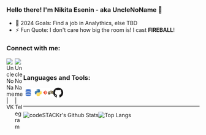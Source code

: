 ### Hello there! I'm Nikita Esenin - aka UncleNoName 👋

- 🥅 2024 Goals: Find a job in Analythics, else TBD
- ⚡ Fun Quote: I don't care how big the room is! I cast **FIREBALL**!

### Connect with me:
[<img align="left" alt="UncleNoName | VK" width="22px" src="https://cdn.jsdelivr.net/npm/simple-icons@v3/icons/vk.svg"/>][VK]
[<img align="left" alt="UncleNoName | Telegram" width="22px" src="https://cdn.jsdelivr.net/npm/simple-icons@v3/icons/telegram.svg"/>][Telegram]

<br />

### Languages and Tools:
<img align="left" alt="SQL" width="26px" src="https://raw.githubusercontent.com/github/explore/80688e429a7d4ef2fca1e82350fe8e3517d3494d/topics/sql/sql.png" />
<img align="left" alt="MySQL" width="26px" src="https://raw.githubusercontent.com/github/explore/80688e429a7d4ef2fca1e82350fe8e3517d3494d/topics/python/python.png" />
<img align="left" alt="Git" width="26px" src="https://raw.githubusercontent.com/github/explore/80688e429a7d4ef2fca1e82350fe8e3517d3494d/topics/git/git.png" />
<img align="left" alt="GitHub" width="26px" src="https://raw.githubusercontent.com/github/explore/78df643247d429f6cc873026c0622819ad797942/topics/github/github.png" />

<br />
<br />

---
<img align="left" alt="codeSTACKr's Github Stats" src="https://github-readme-stats.vercel.app/api?username=UncleNoName&show_icons=true&hide_border=true&theme=onedark"/>

![Top Langs](https://github-readme-stats.vercel.app/api/top-langs/?username=unclenoname&hide_progress=trues&show_icons=true&theme=onedark)


[VK]: https://vk.com/uncle_no_name
[Telegram]: https://t.me/UncleNoName
